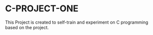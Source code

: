 # C-PROJECT-ONE

This Project is created to self-train and experiment on C programming based on the project.
